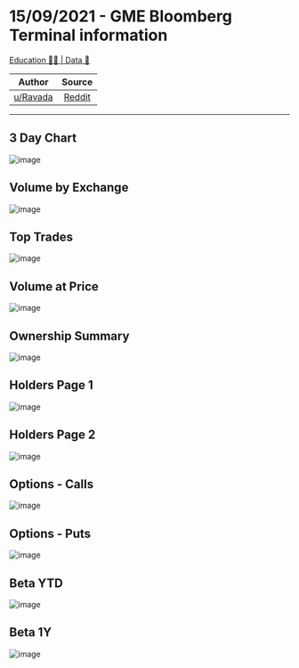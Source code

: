 15/09/2021 - GME Bloomberg Terminal information
===============================================

[Education 👨‍🏫 | Data 🔢](https://www.reddit.com/r/Superstonk/search?q=flair_name%3A%22Education%20%F0%9F%91%A8%E2%80%8D%F0%9F%8F%AB%20%7C%20Data%20%F0%9F%94%A2%22&restrict_sr=1)

| Author       | Source       | 
| :-------------: |:-------------:|
|  [u/Ravada](https://www.reddit.com/user/Ravada/) | [Reddit](https://www.reddit.com/r/Superstonk/comments/poy7g4/15092021_gme_bloomberg_terminal_information/) | 

---

## 3 Day Chart
![image](https://user-images.githubusercontent.com/82035192/133936230-0df02ef4-8aae-4f4e-9d9a-aa5be8f5784b.png)


## Volume by Exchange
![image](https://user-images.githubusercontent.com/82035192/133936233-79454fbd-52da-4e45-b61b-0eecbc3668bd.png)


## Top Trades
![image](https://user-images.githubusercontent.com/82035192/133936238-d35fc39b-671c-4680-82c3-1cb3fef356d3.png)


## Volume at Price
![image](https://user-images.githubusercontent.com/82035192/133936241-0dcb65d9-8167-4b3f-960d-735edc5adcd7.png)


## Ownership Summary
![image](https://user-images.githubusercontent.com/82035192/133936243-216e74dc-941f-46a8-9c18-c06b52ac903c.png)


## Holders Page 1
![image](https://user-images.githubusercontent.com/82035192/133936246-61537dc1-6df7-482f-8714-b655726582d8.png)


## Holders Page 2
![image](https://user-images.githubusercontent.com/82035192/133936250-af13b4cd-52f6-4e7e-a940-2c95d81438fa.png)


## Options - Calls
![image](https://user-images.githubusercontent.com/82035192/133936255-a821d2c5-3d3f-424f-a230-923fba5dfa28.png)


## Options - Puts
![image](https://user-images.githubusercontent.com/82035192/133936260-157d2452-7d13-4a2d-aa3a-ba326d85cf28.png)


## Beta YTD
![image](https://user-images.githubusercontent.com/82035192/133936263-9c1a1f54-0990-4822-9edd-20e24452926f.png)


## Beta 1Y
![image](https://user-images.githubusercontent.com/82035192/133936268-c252e672-45db-43e2-86b9-e7e35a8b9ec3.png)
